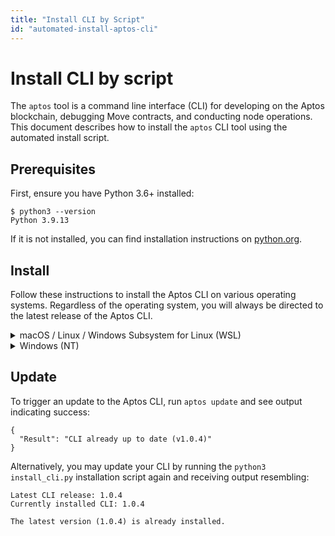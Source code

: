 ```yaml
---
title: "Install CLI by Script"
id: "automated-install-aptos-cli"
---
```


# Install CLI by script

The `aptos` tool is a command line interface (CLI) for developing on the Aptos blockchain, debugging Move contracts, and conducting node operations. This document describes how to install the `aptos` CLI tool using the automated install script.

## Prerequisites

First, ensure you have Python 3.6+ installed:
```
$ python3 --version
Python 3.9.13
```
If it is not installed, you can find installation instructions on [python.org](https://www.python.org/downloads/).

## Install

Follow these instructions to install the Aptos CLI on various operating systems. Regardless of the operating system, you will always be directed to the latest release of the Aptos CLI. 

<details>
<summary>macOS / Linux / Windows Subsystem for Linux (WSL)</summary>

:::tip
These instructions have been tested on Ubuntu 20.04, Ubuntu 22.04, Arch Linux, MacOS (ARM), and WSL and assume you have either `curl` or `wget` installed to download the script.
:::

In your terminal, run the following `curl` command:

```
curl -fsSL "https://aptos.dev/scripts/install_cli.py" | python3
```

Or with `wget`:
```
wget -qO- "https://aptos.dev/scripts/install_cli.py" | python3
```

</details>

<details>

<summary>Windows (NT)</summary>

:::tip
These instructions have been tested on Windows 11.
:::

In Powershell:
```
iwr "https://aptos.dev/scripts/install_cli.py" -useb | Select-Object -ExpandProperty Content | python3
```

</details>

## Update

To trigger an update to the Aptos CLI, run `aptos update` and see output indicating success:
```
{
  "Result": "CLI already up to date (v1.0.4)"
}
```

Alternatively, you may update your CLI by running the `python3 install_cli.py` installation script again and receiving output resembling:

```
Latest CLI release: 1.0.4
Currently installed CLI: 1.0.4

The latest version (1.0.4) is already installed.
```



